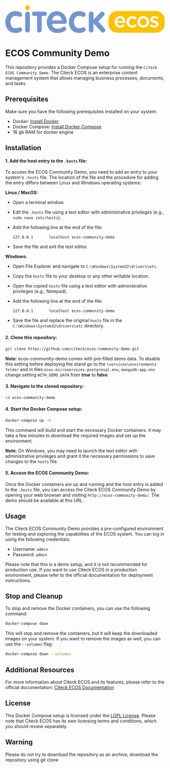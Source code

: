 ![Citeck ECOS Logo](https://raw.githubusercontent.com/Citeck/ecos-ui/master/public/img/logo/ecos-logo.png)

# ECOS Community Demo

This repository provides a Docker Compose setup for running the `Citeck ECOS Community Demo`. The Citeck ECOS is an
enterprise content management system that allows managing business processes, documents, and tasks.

## Prerequisites

Make sure you have the following prerequisites installed on your system:

- Docker: [Install Docker](https://docs.docker.com/engine/install/)
- Docker Compose: [Install Docker Compose](https://docs.docker.com/compose/install/)
- 16 gb RAM for docker engine

## Installation

#### 1. Add the host entry to the `.hosts` file:

To access the ECOS Community Demo, you need to add an entry to your system's `.hosts` file. The location of the file and
the procedure for adding the entry differs between Linux and Windows operating systems:

**Linux / MacOS:**

- Open a terminal window.
- Edit the `.hosts` file using a text editor with administrative privileges (e.g., `sudo nano /etc/hosts`).
- Add the following line at the end of the file:

  ```
  127.0.0.1       localhost ecos-community-demo
  ```

- Save the file and exit the text editor.

**Windows:**

- Open File Explorer and navigate to `C:\Windows\System32\drivers\etc`.
- Copy the `hosts` file to your desktop or any other writable location.
- Open the copied `hosts` file using a text editor with administrative privileges (e.g., Notepad).
- Add the following line at the end of the file:

  ```
  127.0.0.1       localhost ecos-community-demo
  ```

- Save the file and replace the original `hosts` file in the `C:\Windows\System32\drivers\etc` directory.

#### 2. Clone this repository:

```bash
git clone https://github.com/citeck/ecos-community-demo.git
```

**Note**: ecos-community-demo comes with pre-filled demo data. To disable this setting before deploying the stand go to
the `\services\environments folder` and in files `ecos-microservices-postgresql.env`, `mongodb-app.env` change
setting `WITH_DEMO_DATA` from **true** to **false**.

#### 3. Navigate to the cloned repository:

```bash
cd ecos-community-demo
```

#### 4. Start the Docker Compose setup:

```bash
docker-compose up -d
```

This command will build and start the necessary Docker containers. It may take a few minutes to download the required
images and set up the environment.

**Note**: On Windows, you may need to launch the text editor with administrative privileges and grant it the necessary
permissions to save changes to the `hosts` file.

#### 5. Access the ECOS Community Demo:

Once the Docker containers are up and running and the host entry is added to the `.hosts` file, you can access the
Citeck ECOS Community Demo by opening your web browser and visiting `http://ecos-community-demo/`. The demo should be
available at this URL.

## Usage

The Citeck ECOS Community Demo provides a pre-configured environment for testing and exploring the capabilities of the
ECOS system. You can log in using the following credentials:

- Username: `admin`
- Password: `admin`

Please note that this is a demo setup, and it is not recommended for production use. If you want to use Citeck ECOS in a
production environment, please refer to the official documentation for deployment instructions.

## Stop and Cleanup

To stop and remove the Docker containers, you can use the following command:

```bash
docker-compose down
```

This will stop and remove the containers, but it will keep the downloaded images on your system. If you want to remove
the images as well, you can use the `--volumes` flag:

```bash
docker-compose down --volumes
```

## Additional Resources

For more information about Citeck ECOS and its features, please refer to the official
documentation: [Citeck ECOS Documentation](https://citeck-ecos.readthedocs.io/ru/latest/index.html)

## License

This Docker Compose setup is licensed under the [LGPL License](LICENSE). Please note that Citeck ECOS has its own
licensing terms and conditions, which you should review separately.

## Warning

Please do not try to download the repository as an archive, download the repository using git clone

